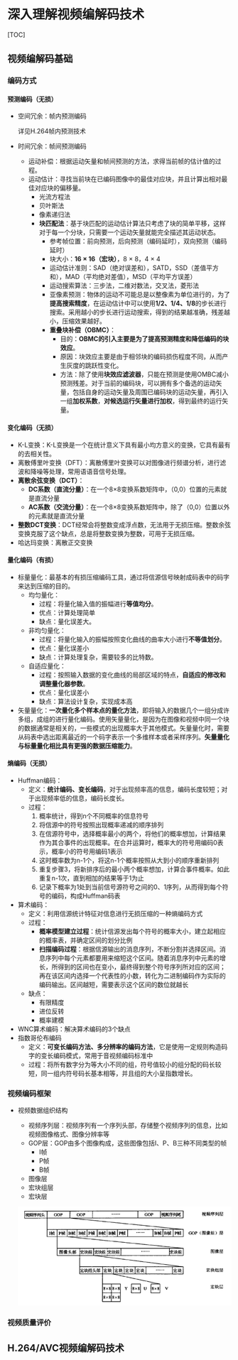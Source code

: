 # 深入理解视频编解码技术

[TOC]

## 视频编解码基础

### 编码方式

#### 预测编码（无损）

- 空间冗余：帧内预测编码

  详见H.264帧内预测技术

- 时间冗余：帧间预测编码

  - 运动补偿：根据运动矢量和帧间预测的方法，求得当前帧的估计值的过程。
  - 运动估计：寻找当前块在已编码图像中的最佳对应块，并且计算出相对最佳对应块的偏移量。
    - 光流方程法
    - 贝叶斯法
    - 像素递归法
    - **块匹配法**：基于块匹配的运动估计算法只考虑了块的简单平移，这样对于每一个分块，只需要一个运动矢量就能完全描述其运动状态。
      - 参考帧位置：前向预测，后向预测（编码延时），双向预测（编码延时）
      - 块大小：**16 × 16（宏块）**，8 × 8，4 × 4
      - 运动估计准则：SAD（绝对误差和），SATD，SSD（差值平方和），MAD（平均绝对差值），MSD（平均平方误差）
      - 运动搜索算法：三步法，二维对数法，交叉法，菱形法
      - 亚像素预测：物体的运动不可能总是以整像素为单位进行的，为了**提高搜索精度**，在运动估计中可以使用**1/2、1/4、1/8**的步长进行搜索。采用越小的步长进行运动搜索，得到的结果越准确，残差越小，压缩效果越好。
      - **重叠块补偿（OBMC）**：
        - 目的：**OBMC的引入主要是为了提高预测精度和降低编码的块效应**。
        - 原因：块效应主要是由于相邻块的编码损伤程度不同，从而产生灰度的跳跃性变化。
        - 方法：除了使用**块效应滤波器**，只能在预测是使用OMBC减小预测残差。对于当前的编码块，可以拥有多个备选的运动矢量，包括自身的运动矢量及周围已编码块的运动矢量，再引入一组**加权系数**，**对候选运行矢量进行加权**，得到最终的运行矢量。

#### 变化编码（无损）

- K-L变换：K-L变换是一个在统计意义下具有最小均方意义的变换，它具有最有的去相关性。
- 离散傅里叶变换（DFT）：离散傅里叶变换可以对图像进行频谱分析，进行滤波和降噪等处理，常用语语音信号处理。
- **离散余弦变换（DCT）**：
  - **DC系数（直流分量）**：在一个8×8变换系数矩阵中，（0,0）位置的元素就是直流分量
  - **AC系数（交流分量）**：在一个8×8变换系数矩阵中，除了（0,0）位置以外的元素就是直流分量
- **整数DCT变换**：DCT经常会将整数变成浮点数，无法用于无损压缩。整数余弦变换克服了这个缺点，总是将整数变换为整数，可用于无损压缩。
- 哈达玛变换：离散正交变换

#### 量化编码（有损）

- 标量量化：最基本的有损压缩编码工具，通过将信源信号映射成码表中的码字来达到压缩的目的。
  - 均匀量化：
    - 过程：将量化输入值的振幅进行**等值均分**。
    - 优点：计算处理简单
    - 缺点：量化误差大。
  - 非均匀量化：
    - 过程：将量化输入的振幅按照变化曲线的曲率大小进行**不等值划分**。
    - 优点：量化误差小
    - 缺点：计算处理复杂，需要较多的比特数。
  - 自适应量化：
    - 过程：按照输入数据的变化曲线的局部区域的特点，**自适应的修改和调整量化器参数**。
    - 优点：量化误差小
    - 缺点：算法设计复杂，实现成本高
- 矢量量化：**一次量化多个样本点的量化方法**，即将输入的数据几个一组分成许多组，成组的进行量化编码。使用矢量量化，是因为在图像和视频中同一个块的数据通常是相关的，一些模式的出现概率大于其他模式。矢量量化时，需要从码表中选出距离最近的一个码字表示一个多维样本或者采样序列。**矢量量化与标量量化相比具有更强的数据压缩能力**。

#### 熵编码（无损）

- Huffman编码：
  - 定义：**统计编码、变长编码**，对于出现频率高的信息，编码长度较短；对于出现频率低的信息，编码长度长。
  - 过程：
    1. 概率统计，得到n个不同概率的信息符号
    2. 将信源中的符号按照出现概率递减的顺序排列
    3. 在信源符号中，选择概率最小的两个，将他们的概率想加，计算结果作为其合事件的出现概率。在合并运算时，概率大的符号用编码0表示，概率小的符号用编码1表示
    4. 这时概率数为n-1个，将这n-1个概率按照从大到小的顺序重新排列
    5. 重复步骤3，将新排序后的最小两个概率想加，计算合事件概率。如此重复n-1次，直到相加的结果等于1为止
    6. 记录下概率为1处到当前信号源符号之间的0、1序列，从而得到每个符号的编码，构成Huffman码表
- 算术编码：
  - 定义：利用信源统计特征对信息进行无损压缩的一种熵编码方式
  - 过程：
    - **概率模型建立过程**：统计信源发出每个符号的概率大小，建立起相应的概率表，并确定区间的划分比例
    - **扫描编码过程**：根据信源输出的消息序列，不断分割并选择区间。消息序列中每个元素都要用来缩短这个区间。随着消息序列中元素的增长，所得到的区间也在变小，最终得到整个符号序列所对应的区间；再在该区间内选择一个代表性的小数，转化为二进制编码作为实际的编码输出。区间越短，需要表示这个区间的数位就越长
  - 缺点：
    - 有限精度
    - 进位反转
    - 概率建模
- WNC算术编码：解决算术编码的3个缺点
- 指数哥伦布编码
  - 定义：**可变长编码方法、多分辨率的编码方法**，它是使用一定规则构造码字的变长编码模式，常用于音视频编码标准中
  - 过程：将所有数字分为等大小不同的组，符号值较小的组分配的码长较短，同一组内符号码长基本相等，并且组的大小呈指数增长。

### 视频编码框架

- 视频数据组织结构
  - 视频序列层：视频序列有一个序列头部，存储整个视频序列的信息，比如视频图像格式、图像分辨率等
  - GOP层：GOP由多个图像构成，这些图像包括I、P、B三种不同类型的帧
    - I帧
    - P帧
    - B帧
  - 图像层
  - 宏块组层
  - 宏块层
  
  ![](./<深入理解视频编解码技术>.assets/2-1-1616400490774.png)

### 视频质量评价

## H.264/AVC视频编解码技术

